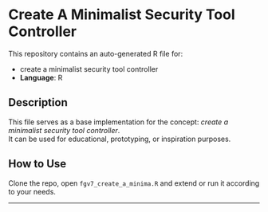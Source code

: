 # Create A Minimalist Security Tool Controller

This repository contains an auto-generated R file for:

- create a minimalist security tool controller
- **Language**: R

## Description

This file serves as a base implementation for the concept: *create a minimalist security tool controller*.  
It can be used for educational, prototyping, or inspiration purposes.

## How to Use

Clone the repo, open `fgv7_create_a_minima.R` and extend or run it according to your needs.

---


